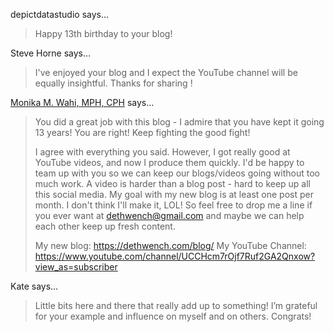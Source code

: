 depictdatastudio says…
>	Happy 13th birthday to your blog!

Steve Horne says…
>	I've enjoyed your blog and I expect the YouTube channel will be equally insightful. Thanks for sharing !

<a href="http://www.dethwench.com" rel="nofollow noopener" target="_blank">Monika M. Wahi, MPH, CPH</a> says…
>	You did a great job with this blog - I admire that you have kept it going 13 years! You are right! Keep fighting the good fight! 
>	
>	I agree with everything you said. However, I got really good at YouTube videos, and now I produce them quickly. I'd be happy to team up with you so we can keep our blogs/videos going without too much work. A video is harder than a blog post - hard to keep up all this social media. My goal with my new blog is at least one post per month. I don't think I'll make it, LOL! So feel free to drop me a line if you ever want at dethwench@gmail.com and maybe we can help each other keep up fresh content.
>	
>	My new blog: https://dethwench.com/blog/
>	My YouTube Channel: https://www.youtube.com/channel/UCCHcm7rOjf7Ruf2GA2Qnxow?view_as=subscriber

Kate says…
>	Little bits here and there that really add up to something! I’m grateful for your example and influence on myself and on others. Congrats!
